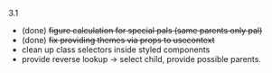 3.1

- (done) ~~figure calculation for special pals (same parents only pal)~~
- (done) ~~fix providing themes via props to usecontext~~
- clean up class selectors inside styled components
- provide reverse lookup -> select child, provide possible parents.
